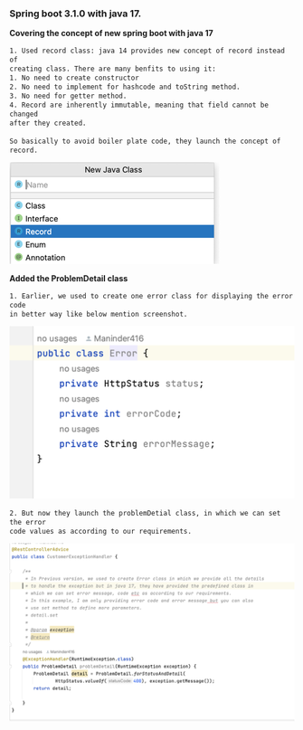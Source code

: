 ### Spring boot 3.1.0 with java 17.

**Covering the concept of new spring boot with java 17**

```shell
1. Used record class: java 14 provides new concept of record instead of
creating class. There are many benfits to using it:
1. No need to create constructor
2. No need to implement for hashcode and toString method.
3. No need for getter method.
4. Record are inherently immutable, meaning that field cannot be changed
after they created.

So basically to avoid boiler plate code, they launch the concept of record.

```
![Alt Text](doc/img_1.png)

**Added the ProblemDetail class**

```shell
1. Earlier, we used to create one error class for displaying the error code
in better way like below mention screenshot.

```
![Alt Text](doc/img.png)
```shell
2. But now they launch the problemDetial class, in which we can set the error
code values as according to our requirements.

```
![Alt Text](doc/img_2.png)
